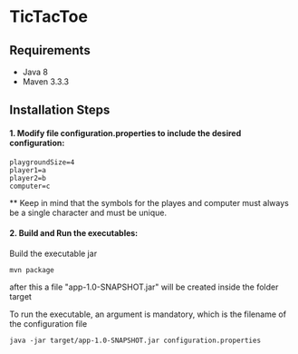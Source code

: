 # TicTacToe

## Requirements

 - Java 8
 - Maven 3.3.3

## Installation Steps

#### 1. Modify file configuration.properties to include the desired configuration:
```
playgroundSize=4
player1=a
player2=b
computer=c
```
** Keep in mind that the symbols for the playes and computer must always be a single character and must be unique.


#### 2. Build and Run the executables: 

Build the executable jar
```
mvn package
```

after this a file "app-1.0-SNAPSHOT.jar" will be created inside the folder target 


To run the executable, an argument is mandatory, which is the filename of the configuration file
```
java -jar target/app-1.0-SNAPSHOT.jar configuration.properties
```